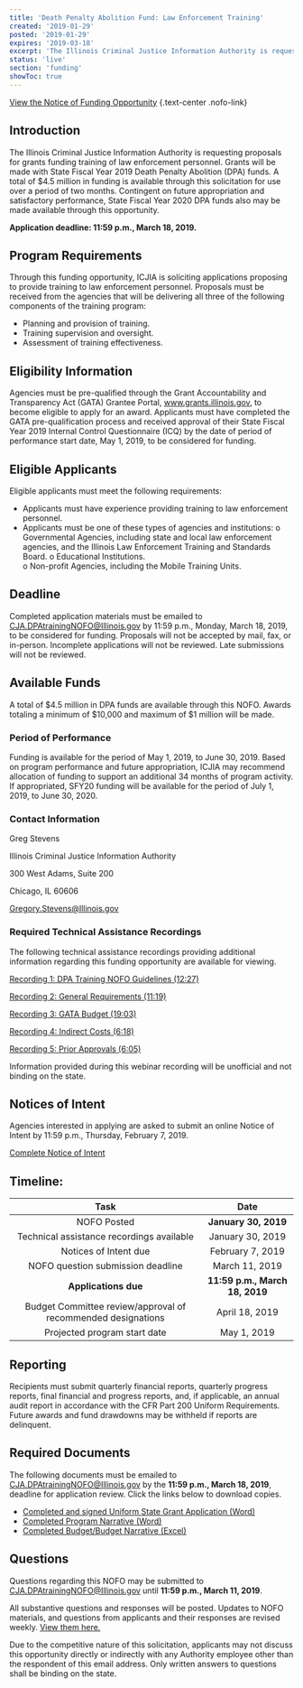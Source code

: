 ```yaml
---
title: 'Death Penalty Abolition Fund: Law Enforcement Training'
created: '2019-01-29'
posted: '2019-01-29'
expires: '2019-03-18'
excerpt: 'The Illinois Criminal Justice Information Authority is requesting proposals for grants funding training of law enforcement personnel. Grants will be made with State Fiscal Year 2019 Death Penalty Abolition (DPA) funds. A total of $4.5 million in funding is available through this solicitation for use over a period of two months. Contingent on future appropriation and satisfactory performance, State Fiscal Year 2020 DPA funds also may be made available through this opportunity.'
status: 'live'
section: 'funding'
showToc: true
---
```


[View the Notice of Funding Opportunity](DPAtrainingNOFO.pdf) {.text-center .nofo-link}

## Introduction

The Illinois Criminal Justice Information Authority is requesting proposals for grants funding training of law enforcement personnel. Grants will be made with State Fiscal Year 2019 Death Penalty Abolition (DPA) funds. A total of $4.5 million in funding is available through this solicitation for use over a period of two months. Contingent on future appropriation and satisfactory performance, State Fiscal Year 2020 DPA funds also may be made available through this opportunity.

**Application deadline: 11:59 p.m., March 18, 2019.**

## Program Requirements

Through this funding opportunity, ICJIA is soliciting applications proposing to provide training to law enforcement personnel. Proposals must be received from the agencies that will be delivering all three of the following components of the training program:

- Planning and provision of training.
- Training supervision and oversight.
- Assessment of training effectiveness.

## Eligibility Information

Agencies must be pre-qualified through the Grant Accountability and Transparency Act (GATA) Grantee Portal, www.grants.illinois.gov, to become eligible to apply for an award. Applicants must have completed the GATA pre-qualification process and received approval of their State Fiscal Year 2019 Internal Control Questionnaire (ICQ) by the date of period of performance start date, May 1, 2019, to be considered for funding.

## Eligible Applicants

Eligible applicants must meet the following requirements:

- Applicants must have experience providing training to law enforcement personnel.
- Applicants must be one of these types of agencies and institutions:
  o Governmental Agencies, including state and local law enforcement agencies, and the Illinois Law Enforcement Training and Standards Board.
  o Educational Institutions.  
  o Non-profit Agencies, including the Mobile Training Units.

## Deadline

Completed application materials must be emailed to CJA.DPAtrainingNOFO@Illinois.gov by 11:59 p.m., Monday, March 18, 2019, to be considered for funding. Proposals will not be accepted by mail, fax, or in-person. Incomplete applications will not be reviewed. Late submissions will not be reviewed.

## Available Funds

A total of $4.5 million in DPA funds are available through this NOFO. Awards totaling a minimum of $10,000 and maximum of $1 million will be made.

### Period of Performance

Funding is available for the period of May 1, 2019, to June 30, 2019. Based on program performance and future appropriation, ICJIA may recommend allocation of funding to support an additional 34 months of program activity. If appropriated, SFY20 funding will be available for the period of July 1, 2019, to June 30, 2020.

### Contact Information

Greg Stevens

Illinois Criminal Justice Information Authority

300 West Adams, Suite 200

Chicago, IL 60606

Gregory.Stevens@Illinois.gov

### Required Technical Assistance Recordings

The following technical assistance recordings providing additional information regarding this funding opportunity are available for viewing.

[Recording 1: DPA Training NOFO Guidelines (12:27)](https://youtu.be/Q7txdYclQi8)

[Recording 2: General Requirements (11:19)](https://www.youtube.com/embed/zPaIPFXZvmg)

[Recording 3: GATA Budget (19:03)](https://www.youtube.com/embed/sQYCekU2pIw)

[Recording 4: Indirect Costs (6:18)](https://www.youtube.com/embed/mjp5PZx0oaY)

[Recording 5: Prior Approvals (6:05)](https://www.youtube.com/embed/Q8UaLYqslJs)

Information provided during this webinar recording will be unofficial and not binding on the state.

## Notices of Intent

Agencies interested in applying are asked to submit an online Notice of Intent by 11:59 p.m., Thursday, February 7, 2019.

[Complete Notice of Intent](https://icjia.az1.qualtrics.com/jfe/form/SV_b2XTIkFxFR0807z)

## Timeline:

|                             Task                             |              Date              |
| :----------------------------------------------------------: | :----------------------------: |
|                         NOFO Posted                          |      **January 30, 2019**      |
|          Technical assistance recordings available           |        January 30, 2019        |
|                    Notices of Intent due                     |        February 7, 2019        |
|              NOFO question submission deadline               |         March 11, 2019         |
|                     **Applications due**                     | **11:59 p.m., March 18, 2019** |
| Budget Committee review/approval of recommended designations |         April 18, 2019         |
|                 Projected program start date                 |          May 1, 2019           |

## Reporting

Recipients must submit quarterly financial reports, quarterly progress reports, final financial and progress reports, and, if applicable, an annual audit report in accordance with the CFR Part 200 Uniform Requirements. Future awards and fund drawdowns may be withheld if reports are delinquent.

## Required Documents

The following documents must be emailed to CJA.DPAtrainingNOFO@Illinois.gov by the **11:59 p.m., March 18, 2019**, deadline for application review. Click the links below to download copies.

- [Completed and signed Uniform State Grant Application (Word)](DPAtrainingAPPLICATION.docx)
- [Completed Program Narrative (Word)](DPAtrainingNARRATIVE.docx)
- [Completed Budget/Budget Narrative (Excel)](SFY19DPAtraining.BUDGET.xlsx)

## Questions

Questions regarding this NOFO may be submitted to CJA.DPAtrainingNOFO@Illinois.gov until **11:59 p.m., March 11, 2019**.

All substantive questions and responses will be posted. Updates to NOFO materials, and questions from applicants and their responses are revised weekly. [View them here.](DPAservicesRESPONSEtoAPPLICANTQuestions.pdf)

Due to the competitive nature of this solicitation, applicants may not discuss this opportunity directly or indirectly with any Authority employee other than the respondent of this email address. Only written answers to questions shall be binding on the state.
